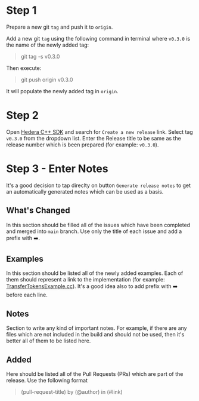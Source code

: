 # Step 1

Prepare a new git `tag` and push it to `origin`.

Add a new git `tag` using the following command in terminal where `v0.3.0` is the name of the newly added tag:
> git tag -s v0.3.0

Then execute:
> git push origin v0.3.0

It will populate the newly added tag in `origin`. 

# Step 2
Open [Hedera C++ SDK](https://github.com/hashgraph/hedera-sdk-cpp) and search for `Create a new release` link.
Select tag `v0.3.0` from the dropdown list. Enter the Release title to be same as the release number which is been prepared (for example: `v0.3.0`).

# Step 3 - Enter Notes

It's a good decision to tap direclty on button `Generate release notes` to get an automatically generated notes which can be used as a basis.

## What's Changed

In this section should be filled all of the issues which have been completed and merged into `main` branch. Use only the title of each issue and add a prefix with ➡️.

## Examples

In this section should be listed all of the newly added examples. Each of them should represent a link to the implementation (for example: [TransferTokensExample.cc](TransferTokensExample.cc)). It's a good idea also to add prefix with ➡️ before each line.

## Notes
Section to write any kind of important notes. For example, if there are any files which are not included in the build and should not be used, then it's better all of them to be listed here.

## Added
Here should be listed all of the Pull Requests (PRs) which are part of the release. Use the following format
> (pull-request-title) by (@author) in (#link)
